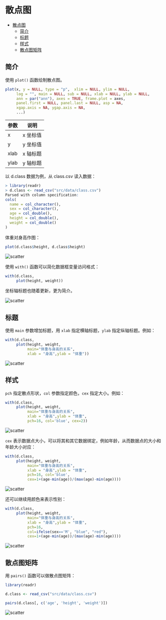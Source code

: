 # 散点图

- [散点图](#散点图)
  - [简介](#简介)
  - [标题](#标题)
  - [样式](#样式)
  - [散点图矩阵](#散点图矩阵)

## 简介

使用 `plot()` 函数绘制散点图。

```r
plot(x, y = NULL, type = "p",  xlim = NULL, ylim = NULL,
     log = "", main = NULL, sub = NULL, xlab = NULL, ylab = NULL,
     ann = par("ann"), axes = TRUE, frame.plot = axes,
     panel.first = NULL, panel.last = NULL, asp = NA,
     xgap.axis = NA, ygap.axis = NA,
     ...)
```

|参数|说明|
|---|---|
|x|x 坐标值|
|y|y 坐标值|
|xlab|x 轴标题|
|ylab|y 轴标题|

以 d.class 数据为例，从 class.csv 读入数据：

```r
> library(readr)
> d.class <- read_csv("src/data/class.csv")
Parsed with column specification:
cols(
  name = col_character(),
  sex = col_character(),
  age = col_double(),
  height = col_double(),
  weight = col_double()
)
```

体重对身高作图：

```r
plot(d.class$height, d.class$height)
```

![scatter](images/2020-08-12-11-40-16.png)

使用 `with()` 函数可以简化数据框变量访问格式：

```r
with(d.class,
     plot(height, weight))
```

坐标轴标题也随着更新，更为简介。

![scatter](images/2020-08-12-11-42-30.png)

## 标题

使用 `main` 参数增加标题，用 `xlab` 指定横轴标题，`ylab` 指定纵轴标题。例如：

```r
with(d.class,
     plot(height, weight,
          main="体重与身高的关系",
          xlab = "身高",ylab = "体重"))
```

![scatter](images/2020-08-12-11-46-39.png)

## 样式

`pch` 指定散点形状，`col` 参数指定颜色，`cex` 指定大小。例如：

```r
with(d.class,
     plot(height, weight,
          main="体重与身高的关系",
          xlab = "身高",ylab = "体重",
          pch=16, col='blue', cex=2))
```

![scatter](images/2020-08-12-11-51-06.png)

`cex` 表示数据点大小，可以将其和其它数据绑定，例如年龄，从而数据点的大小和年龄大小对应：

```r
with(d.class,
     plot(height, weight,
          main="体重与身高的关系",
          xlab = "身高",ylab = "体重",
          pch=16, col='blue',
          cex=1+(age-min(age))/(max(age)-min(age))))
```

![scatter](images/2020-08-12-11-55-52.png)

还可以继续用颜色来表示性别：

```r
with(d.class,
     plot(height, weight,
          main="体重与身高的关系",
          xlab = "身高",ylab = "体重",
          pch=16, 
          col=ifelse(sex=='M', "blue", "red"), 
          cex=1+(age-min(age))/(max(age)-min(age))))
```

![scatter](images/2020-08-12-11-57-32.png)

## 散点图矩阵

用 `pairs()` 函数可以做散点图矩阵：

```r
library(readr)

d.class <- read_csv("src/data/class.csv")

pairs(d.class[, c('age', 'height', 'weight')])
```

![scatter](images/2020-08-12-12-00-26.png)

